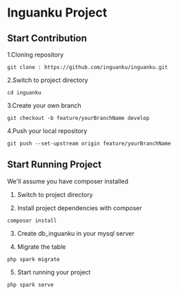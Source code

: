 # Inguanku Project

## Start Contribution

1.Cloning repository

`git clone : https://github.com/inguanku/inguanku.git`

2.Switch to project directory

`cd inguanku`

3.Create your own branch

`git checkout -b feature/yourBranchName develop`

4.Push your local repository

`git push --set-upstream origin feature/yourBranchName`

## Start Running Project

We'll assume you have composer installed

1. Switch to project directory

2. Install project dependencies with composer

`composer install`

3. Create db_inguanku in your mysql server

4. Migrate the table

`php spark migrate`

5. Start running your project

`php spark serve`
